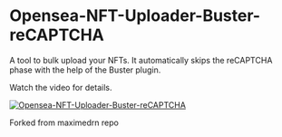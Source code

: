 # Opensea-NFT-Uploader-Buster-reCAPTCHA

A tool to bulk upload your NFTs. It automatically skips the reCAPTCHA phase with the help of the Buster plugin.

Watch the video for details.

[![Opensea-NFT-Uploader-Buster-reCAPTCHA](https://yt-embed.herokuapp.com/embed?v=2KFkmBE-RWA)](https://www.youtube.com/watch?v=2KFkmBE-RWA "Opensea-NFT-Uploader-Buster-reCAPTCHA")

Forked from maximedrn repo
